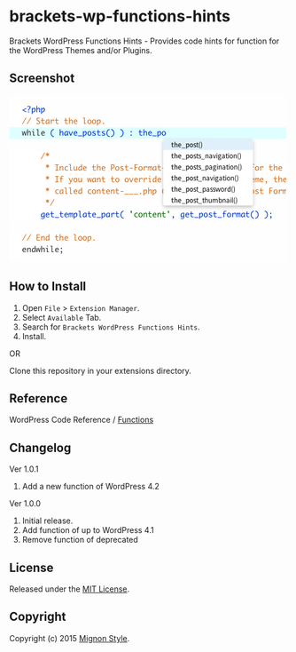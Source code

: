 brackets-wp-functions-hints
===========================

Brackets WordPress Functions Hints - Provides code hints for function for the WordPress Themes and/or Plugins.


Screenshot
----------
![Brackets WordPress Functions Hints](screenshot/screenshot.png)


How to Install
--------------
1.	Open `File` > `Extension Manager`.
2.	Select `Available` Tab.
3.	Search for `Brackets WordPress Functions Hints`.
4.	Install.

OR

Clone this repository in your extensions directory.


Reference
--------------
WordPress Code Reference / [Functions](https://developer.wordpress.org/reference/functions/)


Changelog
--------------
Ver 1.0.1
1. Add a new function of WordPress 4.2

Ver 1.0.0
1. Initial release.
2. Add function of up to WordPress 4.1
3. Remove function of deprecated


License
--------------
Released under the [MIT License](LICENSE).


Copyright
--------------
Copyright (c) 2015 [Mignon Style](http://mignonstyle.com/).